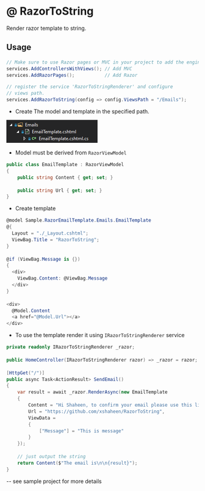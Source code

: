 # **@** RazorToString

Render razor template to string.

## Usage

```csharp
// Make sure to use Razor pages or MVC in your project to add the engine.
services.AddControllersWithViews(); // Add MVC
services.AddRazorPages();           // Add Razor
```

```csharp
// register the service 'RazorToStringRenderer' and configure
// views path.
services.AddRazorToString(config => config.ViewsPath = "/Emails");
```

- Create The model and template in the specified path.

![Image](./assets/model.png)

- Model must be derived from `RazorViewModel`

```csharp
public class EmailTemplate : RazorViewModel
{
    public string Content { get; set; }

    public string Url { get; set; }
}
```

- Create template

```csharp
@model Sample.RazorEmailTemplate.Emails.EmailTemplate
@{
  Layout = "./_Layout.cshtml";
  ViewBag.Title = "RazorToString";
}

@if (ViewBag.Message is {})
{
  <div>
    ViewBag.Content: @ViewBag.Message
  </div>
}

<div>
  @Model.Content
  <a href="@Model.Url"></a>
</div>
```

- To use the template render it using `IRazorToStringRenderer` service

```csharp
private readonly IRazorToStringRenderer _razor;

public HomeController(IRazorToStringRenderer razor) => _razor = razor;

[HttpGet("/")]
public async Task<ActionResult> SendEmail()
{
    var result = await _razor.RenderAsync(new EmailTemplate
    {
        Content = "Hi Shaheen, to confirm your email please use this link.",
        Url = "https://github.com/xshaheen/RazorToString",
        ViewData =
        {
            ["Message"] = "This is message"
        }
    });

    // just output the string
    return Content($"The email is\n\n{result}");
}
```

-- see sample project for more details

